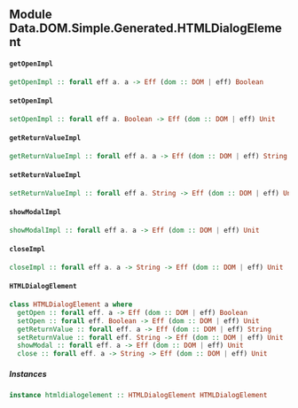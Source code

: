 ## Module Data.DOM.Simple.Generated.HTMLDialogElement

#### `getOpenImpl`

``` purescript
getOpenImpl :: forall eff a. a -> Eff (dom :: DOM | eff) Boolean
```

#### `setOpenImpl`

``` purescript
setOpenImpl :: forall eff a. Boolean -> Eff (dom :: DOM | eff) Unit
```

#### `getReturnValueImpl`

``` purescript
getReturnValueImpl :: forall eff a. a -> Eff (dom :: DOM | eff) String
```

#### `setReturnValueImpl`

``` purescript
setReturnValueImpl :: forall eff a. String -> Eff (dom :: DOM | eff) Unit
```

#### `showModalImpl`

``` purescript
showModalImpl :: forall eff a. a -> Eff (dom :: DOM | eff) Unit
```

#### `closeImpl`

``` purescript
closeImpl :: forall eff a. a -> String -> Eff (dom :: DOM | eff) Unit
```

#### `HTMLDialogElement`

``` purescript
class HTMLDialogElement a where
  getOpen :: forall eff. a -> Eff (dom :: DOM | eff) Boolean
  setOpen :: forall eff. Boolean -> Eff (dom :: DOM | eff) Unit
  getReturnValue :: forall eff. a -> Eff (dom :: DOM | eff) String
  setReturnValue :: forall eff. String -> Eff (dom :: DOM | eff) Unit
  showModal :: forall eff. a -> Eff (dom :: DOM | eff) Unit
  close :: forall eff. a -> String -> Eff (dom :: DOM | eff) Unit
```

##### Instances
``` purescript
instance htmldialogelement :: HTMLDialogElement HTMLDialogElement
```


